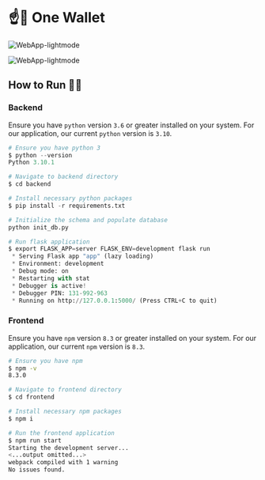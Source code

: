 # ☝️👛 One Wallet

![WebApp-lightmode](https://github.com/SelenaChen123/HackNC2022/tree/main/docs/webpage-lightmode.png)

![WebApp-lightmode](https://github.com/SelenaChen123/HackNC2022/tree/main/docs/webpage-darkmode.png)

## How to Run 👷🏻

### Backend

Ensure you have `python` version `3.6` or greater installed on your system. For our application, our current `python` version is `3.10`.  

```python
# Ensure you have python 3
$ python --version
Python 3.10.1

# Navigate to backend directory
$ cd backend

# Install necessary python packages
$ pip install -r requirements.txt

# Initialize the schema and populate database
python init_db.py

# Run flask application
$ export FLASK_APP=server FLASK_ENV=development flask run
 * Serving Flask app "app" (lazy loading)
 * Environment: development
 * Debug mode: on
 * Restarting with stat
 * Debugger is active!
 * Debugger PIN: 131-992-963
 * Running on http://127.0.0.1:5000/ (Press CTRL+C to quit)
```

### Frontend

Ensure you have `npm` version `8.3` or greater installed on your system. For our application, our current `npm` version is `8.3`.  

```bash
# Ensure you have npm
$ npm -v
8.3.0

# Navigate to frontend directory
$ cd frontend

# Install necessary npm packages
$ npm i

# Run the frontend application
$ npm run start
Starting the development server...
<...output omitted...>
webpack compiled with 1 warning
No issues found.
```
